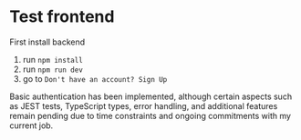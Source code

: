 # Test frontend

First install backend

1. run `npm install`
2. run `npm run dev`
3. go to `Don't have an account? Sign Up`

Basic authentication has been implemented, although certain aspects such as JEST tests, TypeScript types, error handling, and additional features remain pending due to time constraints and ongoing commitments with my current job.
